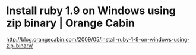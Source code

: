 <!--
id: 340669851
link: http://kevinisom.info/post/340669851/install-ruby-1-9-on-windows-using-zip-binary-orange
slug: install-ruby-1-9-on-windows-using-zip-binary-orange
date: Mon Jan 18 2010 22:32:42 GMT+1300 (NZDT)
raw: {"blog_name":"kevinisom","id":340669851,"post_url":"http://kevinisom.info/post/340669851/install-ruby-1-9-on-windows-using-zip-binary-orange","slug":"install-ruby-1-9-on-windows-using-zip-binary-orange","type":"link","date":"2010-01-18 09:32:42 GMT","timestamp":1263807162,"state":"published","format":"html","reblog_key":"87QC692n","tags":[],"short_url":"http://tmblr.co/Zw68YyKJZMR","highlighted":[],"feed_item":"http://blog.orangecabin.com/2009/05/install-ruby-1-9-on-windows-using-zip-binary/","from_feed_id":"650234","note_count":0,"title":"Install ruby 1.9 on Windows using zip binary | Orange Cabin","url":"http://blog.orangecabin.com/2009/05/install-ruby-1-9-on-windows-using-zip-binary/","description":""}
publish: 2010-01-018
tags: 
title: Install ruby 1.9 on Windows using zip binary | Orange Cabin
-->


Install ruby 1.9 on Windows using zip binary | Orange Cabin
===========================================================

<http://blog.orangecabin.com/2009/05/install-ruby-1-9-on-windows-using-zip-binary/>


